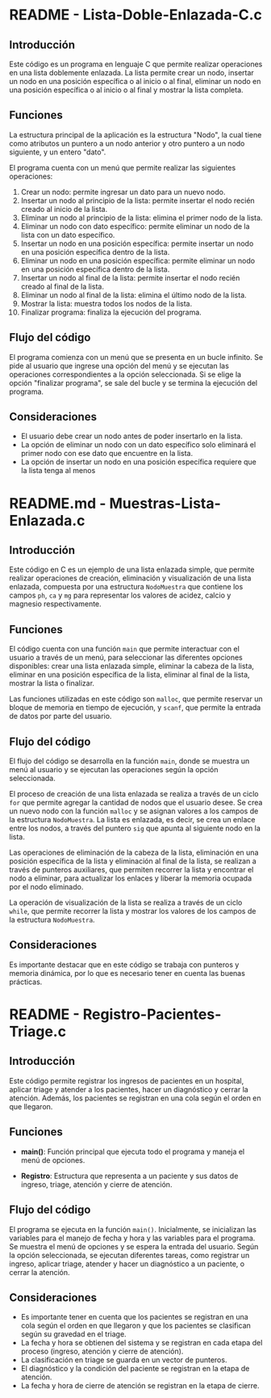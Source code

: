 # README - Lista-Doble-Enlazada-C.c

## Introducción

Este código es un programa en lenguaje C que permite realizar operaciones en una lista doblemente enlazada. La lista permite crear un nodo, insertar un nodo en una posición específica o al inicio o al final, eliminar un nodo en una posición específica o al inicio o al final y mostrar la lista completa. 

## Funciones

La estructura principal de la aplicación es la estructura "Nodo", la cual tiene como atributos un puntero a un nodo anterior y otro puntero a un nodo siguiente, y un entero "dato".

El programa cuenta con un menú que permite realizar las siguientes operaciones:

1. Crear un nodo: permite ingresar un dato para un nuevo nodo.
2. Insertar un nodo al principio de la lista: permite insertar el nodo recién creado al inicio de la lista.
3. Eliminar un nodo al principio de la lista: elimina el primer nodo de la lista.
4. Eliminar un nodo con dato específico: permite eliminar un nodo de la lista con un dato específico.
5. Insertar un nodo en una posición específica: permite insertar un nodo en una posición específica dentro de la lista.
6. Eliminar un nodo en una posición específica: permite eliminar un nodo en una posición específica dentro de la lista.
7. Insertar un nodo al final de la lista: permite insertar el nodo recién creado al final de la lista.
8. Eliminar un nodo al final de la lista: elimina el último nodo de la lista.
9. Mostrar la lista: muestra todos los nodos de la lista.
10. Finalizar programa: finaliza la ejecución del programa.

## Flujo del código

El programa comienza con un menú que se presenta en un bucle infinito. Se pide al usuario que ingrese una opción del menú y se ejecutan las operaciones correspondientes a la opción seleccionada. Si se elige la opción "finalizar programa", se sale del bucle y se termina la ejecución del programa.

## Consideraciones

- El usuario debe crear un nodo antes de poder insertarlo en la lista.
- La opción de eliminar un nodo con un dato específico solo eliminará el primer nodo con ese dato que encuentre en la lista.
- La opción de insertar un nodo en una posición específica requiere que la lista tenga al menos

# README.md - Muestras-Lista-Enlazada.c

## Introducción

Este código en C es un ejemplo de una lista enlazada simple, que permite realizar operaciones de creación, eliminación y visualización de una lista enlazada, compuesta por una estructura `NodoMuestra` que contiene los campos `ph`, `ca` y `mg` para representar los valores de acidez, calcio y magnesio respectivamente. 

## Funciones

El código cuenta con una función `main` que permite interactuar con el usuario a través de un menú, para seleccionar las diferentes opciones disponibles: crear una lista enlazada simple, eliminar la cabeza de la lista, eliminar en una posición específica de la lista, eliminar al final de la lista, mostrar la lista o finalizar.

Las funciones utilizadas en este código son `malloc`, que permite reservar un bloque de memoria en tiempo de ejecución, y `scanf`, que permite la entrada de datos por parte del usuario.

## Flujo del código

El flujo del código se desarrolla en la función `main`, donde se muestra un menú al usuario y se ejecutan las operaciones según la opción seleccionada.

El proceso de creación de una lista enlazada se realiza a través de un ciclo `for` que permite agregar la cantidad de nodos que el usuario desee. Se crea un nuevo nodo con la función `malloc` y se asignan valores a los campos de la estructura `NodoMuestra`. La lista es enlazada, es decir, se crea un enlace entre los nodos, a través del puntero `sig` que apunta al siguiente nodo en la lista.

Las operaciones de eliminación de la cabeza de la lista, eliminación en una posición específica de la lista y eliminación al final de la lista, se realizan a través de punteros auxiliares, que permiten recorrer la lista y encontrar el nodo a eliminar, para actualizar los enlaces y liberar la memoria ocupada por el nodo eliminado.

La operación de visualización de la lista se realiza a través de un ciclo `while`, que permite recorrer la lista y mostrar los valores de los campos de la estructura `NodoMuestra`.

## Consideraciones

Es importante destacar que en este código se trabaja con punteros y memoria dinámica, por lo que es necesario tener en cuenta las buenas prácticas.

# README - Registro-Pacientes-Triage.c

## Introducción
Este código permite registrar los ingresos de pacientes en un hospital, aplicar triage y atender a los pacientes, hacer un diagnóstico y cerrar la atención. Además, los pacientes se registran en una cola según el orden en que llegaron.

## Funciones

- **main()**: Función principal que ejecuta todo el programa y maneja el menú de opciones.

- **Registro**: Estructura que representa a un paciente y sus datos de ingreso, triage, atención y cierre de atención.

## Flujo del código
El programa se ejecuta en la función `main()`. Inicialmente, se inicializan las variables para el manejo de fecha y hora y las variables para el programa. Se muestra el menú de opciones y se espera la entrada del usuario. Según la opción seleccionada, se ejecutan diferentes tareas, como registrar un ingreso, aplicar triage, atender y hacer un diagnóstico a un paciente, o cerrar la atención.

## Consideraciones
- Es importante tener en cuenta que los pacientes se registran en una cola según el orden en que llegaron y que los pacientes se clasifican según su gravedad en el triage.
- La fecha y hora se obtienen del sistema y se registran en cada etapa del proceso (ingreso, atención y cierre de atención).
- La clasificación en triage se guarda en un vector de punteros.
- El diagnóstico y la condición del paciente se registran en la etapa de atención.
- La fecha y hora de cierre de atención se registran en la etapa de cierre.

